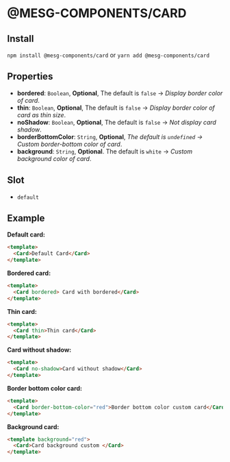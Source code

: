# @MESG-COMPONENTS/CARD

## Install

`npm install @mesg-components/card` or `yarn add @mesg-components/card`

## Properties

- **bordered**: `Boolean`, **Optional**, The default is `false` -> _Display border color of card_.
- **thin**: `Boolean`, **Optional**, The default is `false` -> _Display border color of card as thin size_.
- **noShadow**: `Boolean`, **Optional**, The default is `false` -> _Not display card shadow_.
- **borderBottomColor**: `String`, **Optional**, _The default is `undefined` -> Custom border-bottom color of card_.
- **background**: `String`, **Optional**. The default is `white` -> _Custom background color of card_.

## Slot

- `default`

## Example

**Default card:**

```html
<template>
  <Card>Default Card</Card>
</template>
```

**Bordered card:**

```html
<template>
  <Card bordered> Card with bordered</Card>
</template>
```

**Thin card:**

```html
<template>
  <Card thin>Thin card</Card>
</template>
```

**Card without shadow:**

```html
<template>
  <Card no-shadow>Card without shadow</Card>
</template>
```

**Border bottom color card:**

```html
<template>
  <Card border-bottom-color="red">Border bottom color custom card</Card>
</template>
```

**Background card:**

```html
<template background="red">
  <Card>Card background custom </Card>
</template>
```
